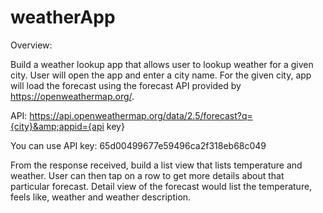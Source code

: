 # weatherApp

Overview:

Build a weather lookup app that allows user to lookup weather for a given city.
User will open the app and enter a city name. For the given city, app will load the forecast using
the forecast API provided by https://openweathermap.org/.

API: https://api.openweathermap.org/data/2.5/forecast?q={city}&amp;appid={api key}

You can use API key: 65d00499677e59496ca2f318eb68c049

From the response received, build a list view that lists temperature and weather.
User can then tap on a row to get more details about that particular forecast.
Detail view of the forecast would list the temperature, feels like, weather and weather
description.
